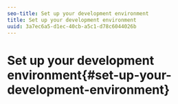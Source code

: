 ```yaml
---
seo-title: Set up your development environment
title: Set up your development environment
uuid: 3a7ec6a5-d1ec-40cb-a5c1-d78c6044026b
---
```


# Set up your development environment{#set-up-your-development-environment}

